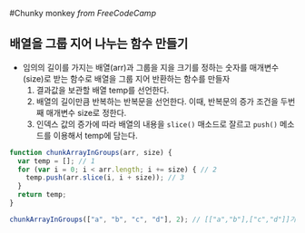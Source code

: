 #Chunky monkey
_from FreeCodeCamp_

## 배열을 그룹 지어 나누는 함수 만들기
- 임의의 길이를 가지는 배열(arr)과 그룹을 지을 크기를 정하는 숫자를 매개변수(size)로 받는 함수로 배열을 그룹 지어 반환하는 함수를 만들자
    1. 결과값을 보관할 배열 temp를 선언한다.
    2. 배열의 길이만큼 반복하는 반복문을 선언한다. 이때, 반복문의 증가 조건을 두번째 매개변수 size로 정한다.
    3. 인덱스 값의 증가에 따라 배열의 내용을 `slice()` 매소드로 잘르고 `push()` 메소드를 이용해서 temp에 담는다.
```javascript
function chunkArrayInGroups(arr, size) {
  var temp = []; // 1
  for (var i = 0; i < arr.length; i += size) { // 2
    temp.push(arr.slice(i, i + size)); // 3
  }
  return temp;
}

chunkArrayInGroups(["a", "b", "c", "d"], 2); // [["a","b"],["c","d"]]가 반환된다
```